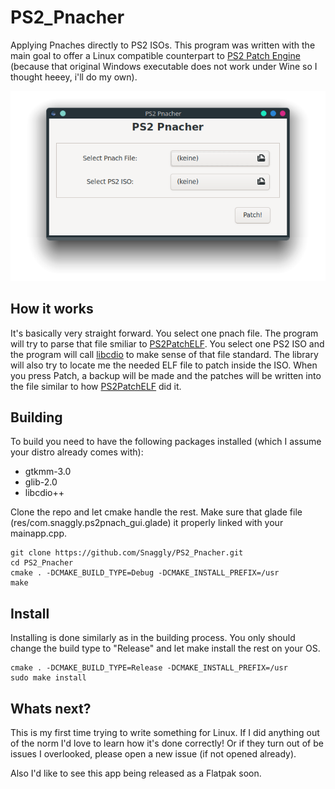 # PS2_Pnacher
Applying Pnaches directly to PS2 ISOs.
This program was written with the main goal to offer a Linux compatible counterpart to [PS2 Patch Engine](https://www.psx-place.com/threads/ps2-patch-engine-by-pelvicthrustman.19167/) (because that original Windows executable does not work under Wine so I thought heeey, i'll do my own).

![PS2_Pnacher_Screenshot](ps2pnacher_screenshot.png)

## How it works
It's basically very straight forward. You select one pnach file. The program will try to parse that file smiliar to [PS2PatchELF](https://github.com/jpmac26/PS2PatchElf/blob/master/PS2PatchLib/PnachUtils.cs). You select one PS2 ISO and the program will call [libcdio](http://git.savannah.gnu.org/cgit/libcdio.git) to make sense of that file standard. The library will also try to locate me the needed ELF file to patch inside the ISO. When you press Patch, a backup will be made and the patches will be written into the file similar to how [PS2PatchELF](https://github.com/jpmac26/PS2PatchElf/blob/master/PS2PatchElf/Program.cs) did it.

## Building
To build you need to have the following packages installed (which I assume your distro already comes with):
- gtkmm-3.0
- glib-2.0
- libcdio++

Clone the repo and let cmake handle the rest. Make sure that glade file (res/com.snaggly.ps2pnach_gui.glade) it properly linked with your mainapp.cpp.

```
git clone https://github.com/Snaggly/PS2_Pnacher.git
cd PS2_Pnacher
cmake . -DCMAKE_BUILD_TYPE=Debug -DCMAKE_INSTALL_PREFIX=/usr
make
```

## Install
Installing is done similarly as in the building process. You only should change the build type to "Release" and let make install the rest on your OS.

```
cmake . -DCMAKE_BUILD_TYPE=Release -DCMAKE_INSTALL_PREFIX=/usr
sudo make install
```

## Whats next?
This is my first time trying to write something for Linux. If I did anything out of the norm I'd love to learn how it's done correctly! Or if they turn out of be issues I overlooked, please open a new issue (if not opened already).

Also I'd like to see this app being released as a Flatpak soon.

